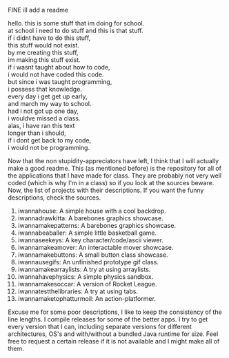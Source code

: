 FINE ill add a readme

hello. this is some stuff that im doing for school.  
at school i need to do stuff and this is that stuff.  
if i didnt have to do this stuff,  
this stuff would not exist.  
by me creating this stuff,  
im making this stuff exist.  
if i wasnt taught about how to code,  
i would not have coded this code.  
but since i was taught programming,  
i possess that knowledge.  
every day i get get up early,  
and march my way to school.  
had i not got up one day,  
i wouldve missed a class.  
alas, i have ran this text  
longer than i should,  
if i dont get back to my code,  
i would not be programming.  

Now that the non stupidity-appreciators have left, I think that I will actually make a good readme. This (as mentioned before) is the repository for all of the applications that I have made for class. They are probably not very well coded (which is why I'm in a class) so if you look at the sources beware. Now, the list of projects with their descriptions. If you want the funny descriptions, check the sources.  
1. iwannahouse: A simple house with a cool backdrop.  
2. iwannadrawkitta: A barebones graphics showcase.  
3. iwannamakepatterns: A barebones graphics showcase.  
4. iwannabeaballer: A simple little basketball game.  
5. iwannaseekeys: A key character/code/ascii viewer.  
6. iwannamakeamover: An interactable mover showcase.  
7. iwannamakebuttons: A small button class showcase.  
8. iwannausegifs: An unfinished prototype gif class.  
9. iwannamakearraylists: A try at using arraylists.  
10. iwannahavephysics: A simple physics sandbox.  
11. iwannamakesoccar: A version of Rocket League.  
12. iwannatestthelibraries: A try at using tabs.  
13. iwannamaketophatturmoil: An action-platformer.

Excuse me for some poor descriptions, I like to keep the consistency of the line lengths. I compile releases for some of the better apps. I try to get every version that I can, including separate versions for different architectures, OS's and with/without a bundled Java runtime for size. Feel free to request a certain release if it is not available and I might make all of them.  
